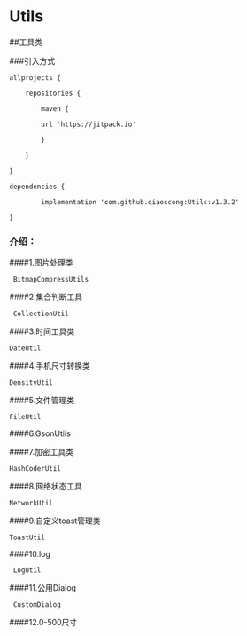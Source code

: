 # Utils

##工具类

###引入方式


	allprojects {
	
		repositories {
		
			maven {
			
			url 'https://jitpack.io' 
			
			}
			
		}
		
	}
  
  	dependencies {
	
	        implementation 'com.github.qiaoscong:Utils:v1.3.2'
		
	}
	
### 介绍：
  ####1.图片处理类
  
     BitmapCompressUtils
     
  ####2.集合判断工具
  
     CollectionUtil
     
  ####3.时间工具类
  
    DateUtil
    
  ####4.手机尺寸转换类
  
    DensityUtil
    
  ####5.文件管理类
  
    FileUtil
    
  ####6.GsonUtils
    
  ####7.加密工具类
  
    HashCoderUtil
    
  ####8.网络状态工具
  
    NetworkUtil
    
  ####9.自定义toast管理类
  
    ToastUtil
    
  ####10.log
  
     LogUtil
     
  ####11.公用Dialog
  
     CustomDialog
     
  ####12.0-500尺寸
